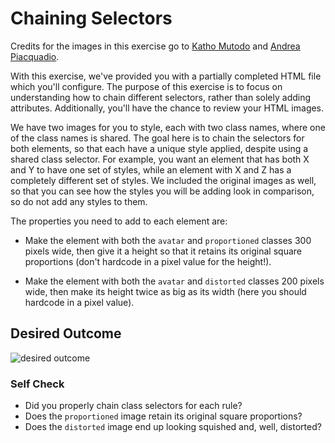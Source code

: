 # Chaining Selectors

Credits for the images in this exercise go to [Katho Mutodo](https://linktr.ee/photobykatho_) and [Andrea Piacquadio](https://www.pexels.com/@olly?utm_content=attributionCopyText&utm_medium=referral&utm_source=pexels).


With this exercise, we've provided you with a partially completed HTML file which you'll configure. The purpose of 
this exercise is to focus on understanding how to chain different selectors, rather than solely adding attributes. 
Additionally, you'll have the chance to review your HTML images.

We have two images for you to style, each with two class names, where one of the class names is shared. The goal 
here is to chain the selectors for both elements, so that each have a unique style applied, despite using a shared 
class selector. For example, you want an element that has both X and Y to have one set of styles, while an element 
with X and Z has a completely different set of styles. We included the original images as well, so that you can see 
how the styles you will be adding look in comparison, so do not add any styles to them.

The properties you need to add to each element are:

* Make the element with both the `avatar` and `proportioned` classes 300 pixels wide,
then give it a height so that it retains its original square proportions 
(don't hardcode in a pixel value for the height!).

* Make the element with both the `avatar` and `distorted` classes 200 pixels wide, 
then make its height twice as big as its width (here you should hardcode in a pixel value).

## Desired Outcome
![desired outcome](./desired-outcome.png)

### Self Check
- Did you properly chain class selectors for each rule?
- Does the `proportioned` image retain its original square proportions?
- Does the `distorted` image end up looking squished and, well, distorted?

